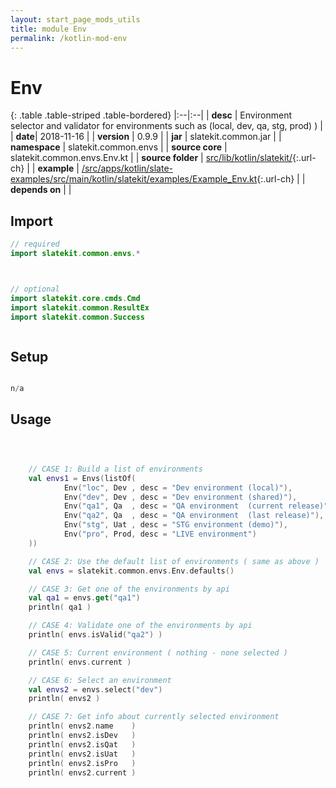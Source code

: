 ```yaml
---
layout: start_page_mods_utils
title: module Env
permalink: /kotlin-mod-env
---
```


# Env

{: .table .table-striped .table-bordered}
|:--|:--|
| **desc** | Environment selector and validator for environments such as (local, dev, qa, stg, prod) ) | 
| **date**| 2018-11-16 |
| **version** | 0.9.9  |
| **jar** | slatekit.common.jar  |
| **namespace** | slatekit.common.envs  |
| **source core** | slatekit.common.envs.Env.kt  |
| **source folder** | [src/lib/kotlin/slatekit/](https://github.com/code-helix/slatekit/tree/master/src/lib/kotlin/slatekit/){:.url-ch}  |
| **example** | [/src/apps/kotlin/slate-examples/src/main/kotlin/slatekit/examples/Example_Env.kt](https://github.com/code-helix/slatekit/tree/master/src/lib/kotlin/slatekit-examples/src/main/kotlin/slatekit/examples/Example_Env.kt){:.url-ch} |
| **depends on** |   |

## Import
```kotlin 
// required 
import slatekit.common.envs.*



// optional 
import slatekit.core.cmds.Cmd
import slatekit.common.ResultEx
import slatekit.common.Success



```

## Setup
```kotlin

n/a

```

## Usage
```kotlin



    // CASE 1: Build a list of environments
    val envs1 = Envs(listOf(
            Env("loc", Dev , desc = "Dev environment (local)"),
            Env("dev", Dev , desc = "Dev environment (shared)"),
            Env("qa1", Qa  , desc = "QA environment  (current release)"),
            Env("qa2", Qa  , desc = "QA environment  (last release)"),
            Env("stg", Uat , desc = "STG environment (demo)"),
            Env("pro", Prod, desc = "LIVE environment")
    ))

    // CASE 2: Use the default list of environments ( same as above )
    val envs = slatekit.common.envs.Env.defaults()

    // CASE 3: Get one of the environments by api
    val qa1 = envs.get("qa1")
    println( qa1 )

    // CASE 4: Validate one of the environments by api
    println( envs.isValid("qa2") )

    // CASE 5: Current environment ( nothing - none selected )
    println( envs.current )

    // CASE 6: Select an environment
    val envs2 = envs.select("dev")
    println( envs2 )

    // CASE 7: Get info about currently selected environment
    println( envs2.name    )
    println( envs2.isDev   )
    println( envs2.isQat   )
    println( envs2.isUat   )
    println( envs2.isPro   )
    println( envs2.current )
    

```

